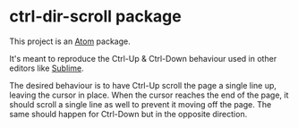 # ctrl-dir-scroll package

This project is an [Atom](http://atom.io/) package.

It's meant to reproduce the Ctrl-Up & Ctrl-Down behaviour used in other editors like [Sublime](http://www.sublimetext.com/).

The desired behaviour is to have Ctrl-Up scroll the page a single line up, leaving the cursor in place. When the cursor reaches the end of the page, it should scroll a single line as well to prevent it moving off the page. The same should happen for Ctrl-Down but in the opposite direction.
